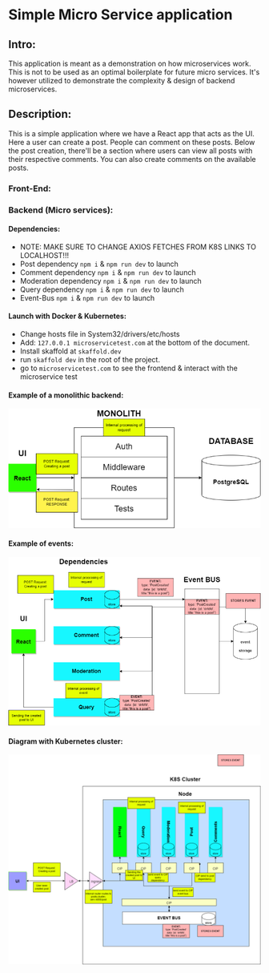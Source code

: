# Simple Micro Service application

## Intro:

This application is meant as a demonstration on how microservices work. This is not to be used as an optimal boilerplate for future micro services. It's however utilized to demonstrate the complexity & design of backend microservices.

## Description:

This is a simple application where we have a React app that acts as the UI. Here a user can create a post. People can comment on these posts. Below the post creation, there'll be a section where users can view all posts with their respective comments. You can also create comments on the available posts.

### Front-End:

### Backend (Micro services):

#### Dependencies:

-   NOTE: MAKE SURE TO CHANGE AXIOS FETCHES FROM K8S LINKS TO LOCALHOST!!!
-   Post dependency `npm i` & `npm run dev` to launch
-   Comment dependency `npm i` & `npm run dev` to launch
-   Moderation dependency `npm i` & `npm run dev` to launch
-   Query dependency `npm i` & `npm run dev` to launch
-   Event-Bus `npm i` & `npm run dev` to launch

#### Launch with Docker & Kubernetes:

-   Change hosts file in System32/drivers/etc/hosts
-   Add: `127.0.0.1 microservicetest.com` at the bottom of the document.
-   Install skaffold at `skaffold.dev`
-   run `skaffold dev` in the root of the project.
-   go to `microservicetest.com` to see the frontend & interact with the microservice test

#### Example of a monolithic backend:

![Diagram monolithic](https://github.com/berkan-alci/node.js-microservices-explained/blob/main/readme-images/Monolithic-Monolithic.png)

#### Example of events:

![Diagram event](https://github.com/berkan-alci/node.js-microservices-explained/blob/main/readme-images/Service-explanantion.png)

#### Diagram with Kubernetes cluster:

![Diagram K8S event](https://github.com/berkan-alci/node.js-microservices-explained/blob/main/readme-images/service-k8s.explained-k8s.png)
